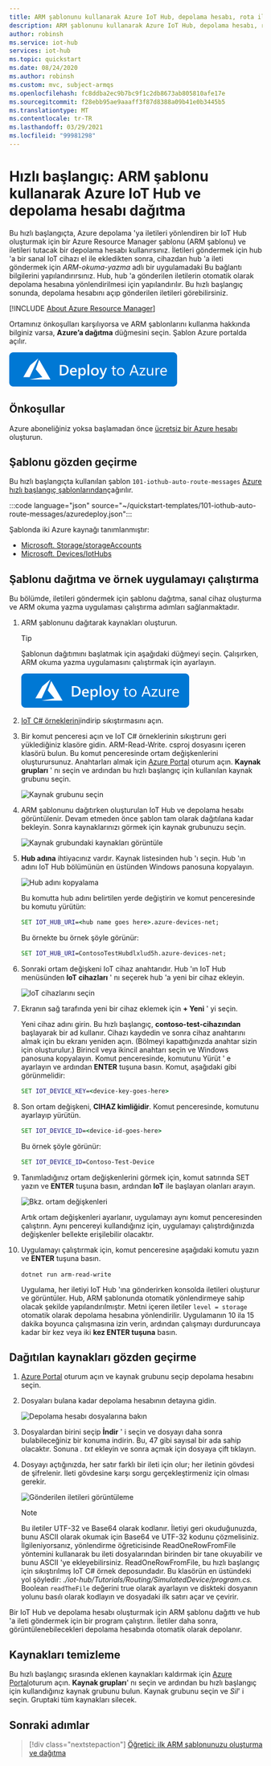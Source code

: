```yaml
---
title: ARM şablonunu kullanarak Azure IoT Hub, depolama hesabı, rota iletileri yayımlama
description: ARM şablonunu kullanarak Azure IoT Hub, depolama hesabı, rota iletileri yayımlama
author: robinsh
ms.service: iot-hub
services: iot-hub
ms.topic: quickstart
ms.date: 08/24/2020
ms.author: robinsh
ms.custom: mvc, subject-armqs
ms.openlocfilehash: fc8ddba2ec9b7bc9f1c2db8673ab805810afe17e
ms.sourcegitcommit: f28ebb95ae9aaaff3f87d8388a09b41e0b3445b5
ms.translationtype: MT
ms.contentlocale: tr-TR
ms.lasthandoff: 03/29/2021
ms.locfileid: "99981298"
---
```

# <a name="quickstart-deploy-an-azure-iot-hub-and-a-storage-account-using-an-arm-template"></a>Hızlı başlangıç: ARM şablonu kullanarak Azure IoT Hub ve depolama hesabı dağıtma

Bu hızlı başlangıçta, Azure depolama 'ya iletileri yönlendiren bir IoT Hub oluşturmak için bir Azure Resource Manager şablonu (ARM şablonu) ve iletileri tutacak bir depolama hesabı kullanırsınız. İletileri göndermek için hub 'a bir sanal IoT cihazı el ile ekledikten sonra, cihazdan hub 'a ileti göndermek için  *ARM-okuma-yazma* adlı bir uygulamadaki Bu bağlantı bilgilerini yapılandırırsınız. Hub, hub 'a gönderilen iletilerin otomatik olarak depolama hesabına yönlendirilmesi için yapılandırılır. Bu hızlı başlangıç sonunda, depolama hesabını açıp gönderilen iletileri görebilirsiniz.

[!INCLUDE [About Azure Resource Manager](../../includes/resource-manager-quickstart-introduction.md)]

Ortamınız önkoşulları karşılıyorsa ve ARM şablonlarını kullanma hakkında bilginiz varsa, **Azure’a dağıtma** düğmesini seçin. Şablon Azure portalda açılır.

[![Azure'a Dağıt](https://raw.githubusercontent.com/Azure/azure-quickstart-templates/master/1-CONTRIBUTION-GUIDE/images/deploytoazure.svg?sanitize=true)](https://portal.azure.com/#create/Microsoft.Template/uri/https%3A%2F%2Fraw.githubusercontent.com%2FAzure%2Fazure-quickstart-templates%2Fmaster%2F101-iothub-auto-route-messages%2Fazuredeploy.json)

## <a name="prerequisites"></a>Önkoşullar

Azure aboneliğiniz yoksa başlamadan önce [ücretsiz bir Azure hesabı](https://azure.microsoft.com/free/) oluşturun.

## <a name="review-the-template"></a>Şablonu gözden geçirme

Bu hızlı başlangıçta kullanılan şablon `101-iothub-auto-route-messages` [Azure hızlı başlangıç şablonlarından](https://azure.microsoft.com/resources/templates/101-iothub-auto-route-messages)çağırılır.

:::code language="json" source="~/quickstart-templates/101-iothub-auto-route-messages/azuredeploy.json":::

Şablonda iki Azure kaynağı tanımlanmıştır:

- [Microsoft. Storage/storageAccounts](/azure/templates/microsoft.storage/storageaccounts)
- [Microsoft. Devices/IotHubs](/azure/templates/microsoft.devices/iothubs)

## <a name="deploy-the-template-and-run-the-sample-app"></a>Şablonu dağıtma ve örnek uygulamayı çalıştırma

Bu bölümde, iletileri göndermek için şablonu dağıtma, sanal cihaz oluşturma ve ARM okuma yazma uygulaması çalıştırma adımları sağlanmaktadır.

1. ARM şablonunu dağıtarak kaynakları oluşturun.

    > [!TIP]
    > Şablonun dağıtımını başlatmak için aşağıdaki düğmeyi seçin. Çalışırken, ARM okuma yazma uygulamasını çalıştırmak için ayarlayın.

    [![Azure'a Dağıt](https://raw.githubusercontent.com/Azure/azure-quickstart-templates/master/1-CONTRIBUTION-GUIDE/images/deploytoazure.svg?sanitize=true)](https://portal.azure.com/#create/Microsoft.Template/uri/https%3A%2F%2Fraw.githubusercontent.com%2FAzure%2Fazure-quickstart-templates%2Fmaster%2F101-iothub-auto-route-messages%2Fazuredeploy.json)

1. [IoT C# örneklerini](/samples/azure-samples/azure-iot-samples-csharp/azure-iot-samples-for-csharp-net/)indirip sıkıştırmasını açın.

1. Bir komut penceresi açın ve IoT C# örneklerinin sıkıştırunı geri yüklediğiniz klasöre gidin. ARM-Read-Write. csproj dosyasını içeren klasörü bulun. Bu komut penceresinde ortam değişkenlerini oluşturursunuz. Anahtarları almak için [Azure Portal](https://portal.azure.com) oturum açın. **Kaynak grupları** ' nı seçin ve ardından bu hızlı başlangıç için kullanılan kaynak grubunu seçin.

   ![Kaynak grubunu seçin](./media/horizontal-arm-route-messages/01-select-resource-group.png)

1. ARM şablonunu dağıtırken oluşturulan IoT Hub ve depolama hesabı görüntülenir. Devam etmeden önce şablon tam olarak dağıtılana kadar bekleyin. Sonra kaynaklarınızı görmek için kaynak grubunuzu seçin.

   ![Kaynak grubundaki kaynakları görüntüle](./media/horizontal-arm-route-messages/02-view-resources-in-group.png)

1. **Hub adına** ihtiyacınız vardır. Kaynak listesinden hub 'ı seçin. Hub 'ın adını IoT Hub bölümünün en üstünden Windows panosuna kopyalayın.

   ![Hub adını kopyalama](./media/horizontal-arm-route-messages/03-copy-hub-name.png)

    Bu komutta hub adını belirtilen yerde değiştirin ve komut penceresinde bu komutu yürütün:

    ```cmd
    SET IOT_HUB_URI=<hub name goes here>.azure-devices-net;
    ```

   Bu örnekte bu örnek şöyle görünür:

   ```cmd
   SET IOT_HUB_URI=ContosoTestHubdlxlud5h.azure-devices-net;
   ```

1. Sonraki ortam değişkeni IoT cihaz anahtarıdır. Hub 'ın IoT Hub menüsünden **IoT cihazları** ' nı seçerek hub 'a yeni bir cihaz ekleyin.

   ![IoT cihazlarını seçin](./media/horizontal-arm-route-messages/04-select-iot-devices.png)

1. Ekranın sağ tarafında yeni bir cihaz eklemek için **+ Yeni** ' yi seçin.

   Yeni cihaz adını girin. Bu hızlı başlangıç, **contoso-test-cihazından** başlayarak bir ad kullanır. Cihazı kaydedin ve sonra cihaz anahtarını almak için bu ekranı yeniden açın. (Bölmeyi kapattığınızda anahtar sizin için oluşturulur.) Birincil veya ikincil anahtarı seçin ve Windows panosuna kopyalayın. Komut penceresinde, komutunu Yürüt ' e ayarlayın ve ardından **ENTER** tuşuna basın. Komut, aşağıdaki gibi görünmelidir:

   ```cmd
   SET IOT_DEVICE_KEY=<device-key-goes-here>
   ```

1. Son ortam değişkeni, **CIHAZ kimliğidir**. Komut penceresinde, komutunu ayarlayıp yürütün.

   ```cmd
   SET IOT_DEVICE_ID=<device-id-goes-here>
   ```

   Bu örnek şöyle görünür:

   ```cmd
   SET IOT_DEVICE_ID=Contoso-Test-Device
   ```

1. Tanımladığınız ortam değişkenlerini görmek için, komut satırında SET yazın ve **ENTER** tuşuna basın, ardından **IoT** ile başlayan olanları arayın.

   ![Bkz. ortam değişkenleri](./media/horizontal-arm-route-messages/06-environment-variables.png)

    Artık ortam değişkenleri ayarlanır, uygulamayı aynı komut penceresinden çalıştırın. Aynı pencereyi kullandığınız için, uygulamayı çalıştırdığınızda değişkenler bellekte erişilebilir olacaktır.

1. Uygulamayı çalıştırmak için, komut penceresine aşağıdaki komutu yazın ve **ENTER** tuşuna basın.

    `dotnet run arm-read-write`

   Uygulama, her iletiyi IoT Hub 'ına gönderirken konsolda iletileri oluşturur ve görüntüler. Hub, ARM şablonunda otomatik yönlendirmeye sahip olacak şekilde yapılandırılmıştır. Metni içeren iletiler `level = storage` otomatik olarak depolama hesabına yönlendirilir. Uygulamanın 10 ila 15 dakika boyunca çalışmasına izin verin, ardından çalışmayı durduruncaya kadar bir kez veya iki **kez ENTER tuşuna** basın.

## <a name="review-deployed-resources"></a>Dağıtılan kaynakları gözden geçirme

1. [Azure Portal](https://portal.azure.com) oturum açın ve kaynak grubunu seçip depolama hesabını seçin.

1. Dosyaları bulana kadar depolama hesabının detayına gidin.

   ![Depolama hesabı dosyalarına bakın](./media/horizontal-arm-route-messages/07-see-storage.png)

1. Dosyalardan birini seçip **İndir** ' i seçin ve dosyayı daha sonra bulabileceğiniz bir konuma indirin. Bu, 47 gibi sayısal bir ada sahip olacaktır. Sonuna _. txt_ ekleyin ve sonra açmak için dosyaya çift tıklayın.

1. Dosyayı açtığınızda, her satır farklı bir ileti için olur; her iletinin gövdesi de şifrelenir. İleti gövdesine karşı sorgu gerçekleştirmeniz için olması gerekir.

   ![Gönderilen iletileri görüntüleme](./media/horizontal-arm-route-messages/08-messages.png)

   > [!NOTE]
   > Bu iletiler UTF-32 ve Base64 olarak kodlanır. İletiyi geri okuduğunuzda, bunu ASCII olarak okumak için Base64 ve UTF-32 kodunu çözmelisiniz. İlgileniyorsanız, yönlendirme öğreticisinde ReadOneRowFromFile yöntemini kullanarak bu ileti dosyalarından birinden bir tane okuyabilir ve bunu ASCII 'ye ekleyebilirsiniz. ReadOneRowFromFile, bu hızlı başlangıç için sıkıştırılmış IoT C# örnek deposundadır. Bu klasörün en üstündeki yol şöyledir: *./iot-hub/Tutorials/Routing/SimulatedDevice/program.cs.* Boolean `readTheFile` değerini true olarak ayarlayın ve diskteki dosyanın yolunu basılı olarak kodlayın ve dosyadaki ilk satırı açar ve çevirir.

Bir IoT Hub ve depolama hesabı oluşturmak için ARM şablonu dağıttı ve hub 'a ileti göndermek için bir program çalıştırın. İletiler daha sonra, görüntülenebilecekleri depolama hesabında otomatik olarak depolanır.

## <a name="clean-up-resources"></a>Kaynakları temizleme

Bu hızlı başlangıç sırasında eklenen kaynakları kaldırmak için [Azure Portal](https://portal.azure.com)oturum açın. **Kaynak grupları**' nı seçin ve ardından bu hızlı başlangıç için kullandığınız kaynak grubunu bulun. Kaynak grubunu seçin ve *Sil*' i seçin. Gruptaki tüm kaynakları silecek.

## <a name="next-steps"></a>Sonraki adımlar

> [!div class="nextstepaction"]
> [Öğretici: ilk ARM şablonunuzu oluşturma ve dağıtma](../azure-resource-manager/templates/template-tutorial-create-first-template.md)
